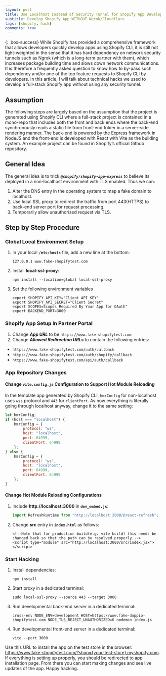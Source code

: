 ```yaml
---
layout: post
title: Use Localhost Instead of Security Tunnel for Shopify App Development
subtitle: Develop Shopify App WITHOUT Ngrok/Cloudflare
tags: [shopify, hack]
comments: true
---
```


{: .box-success}
While Shopify has provided a comprehensive framework that allows developers quickly develop apps using Shopify CLI, it is still not light-weighted in the sense that it has hard dependency on network security tunnels such as Ngrok (which is a long-term partner with them), which increases package building time and slows down network communications. It is therefore a frequently asked question to know how to by-pass such dependency and/or one of the top feature requests to Shopify CLI by developers. In this article, I will talk about technical hacks we used to develop a full-stack Shopify app without using any security tunnel.

## Assumption
The following steps are largely based on the assumption that the project is generated using Shopify CLI where a full-stack project is contained in a mono-repo that includes both the front and back ends where the back-end synchronously reads a static file from front-end folder in a server-side rendering manner. The back-end is powered by the Express framework in NodeJS and the front-end is developed with React with Vite as the building system. An example project can be found in Shopify’s official Github repository.

## General Idea
The general idea is to trick ***`@shopify/shopify-app-express`*** to believe its deployed in a non-localhost environment with TLS enabled. Thus we can:
1. Alter the DNS entry in the operating system to map a fake domain to localhost.
2. Use local SSL proxy to redirect the traffic from port 443(HTTPS) to back-end server port for request processing.
3. Temporarily allow unauthorized request via TLS. 

## Step by Step Procedure

### Global Local Environment Setup

1. In your local **`/etc/hosts`** file, add a new line at the bottom:
   ```console
   127.0.0.1 www.fake-shopifytest.com
   ```
       
2. Install **local-ssl-proxy**:
   ```console
   npm install --location=global local-ssl-proxy
   ```

3. Set the following environment variables
    ```console
    export SHOPIFY_API_KEY="Client API KEY"
    export SHOPIFY_API_SECRET="Client Secret"
    export SCOPES=Scopes Required By Your App for OAuth"
    export BACKEND_PORT=3000
    ```

### Shopify App Setup In Partner Portal

1. Change ***App URL*** to be `https://www.fake-shopifytest.com`
2. Change ***Allowed Redirection URLs*** to contain the following entries:
  - `https://www.fake-shopifytest.com/auth/callback`
  - `https://www.fake-shopifytest.com/auth/shopify/callback`
  - `https://www.fake-shopifytest.com/api/auth/callback`

### App Repository Changes

#### Change `vite.config.js` Configuration to Support Hot Module Reloading
In the template app generated by Shopify CLI, `hmrConfig` for non-localhost uses `wss` protocol and `443` for `clientPort`. As now everything is literally going through localhost anyway, change it to the same setting:
```javascript
let hmrConfig;
if (host === "localhost") {
    hmrConfig = {
        protocol: "ws",
        host: "localhost",
        port: 64999,
        clientPort: 64999
    };
} else {
    hmrConfig = {
        protocol: "ws",
        host: "localhost",
        port: 64999,
        clientPort: 64999
    };
}
```

#### Change Hot Module Reloading Configurations 

1. Include **http://localhost:3000** in **`dev_embed.js`**:
    ```javascript
    import RefreshRuntime from "http://localhost:3000/@react-refresh";
    ```

2. Change **src** entry in **`index.html`** as follows:
    ```
    <!--Note that for production build(e.g. vite build) this needs be changed back so that the path can be resolved properly.-->
    <script type="module" src="http://localhost:3000/src/index.jsx"></script>
    ```

### Start Hacking

1. Install dependencies:
   ```console
   npm install
   ```

2. Start proxy in a dedicated terminal:
   ```console
   sudo local-ssl-proxy --source 443 --target 3000
   ```

3. Run developmental back-end server in a dedicated terminal:
   ```console
   cross-env NODE_ENV=development HOST=https://www.fake-doppio-shopifytest.com NODE_TLS_REJECT_UNAUTHORIZED=0 nodemon index.js
   ```

4. Run developmental front-end server in a dedicated terminal:
   ```console
   vite --port 3000
   ```

Use this URL to install the app on the test store in the browser: <https://www.fake-shopifytest.com/?shop={your-test-store}.myshopify.com>. If everything is setting up properly, you should be redirected to app installation page. From there you can start making changes and see live updates of the app. Happy hacking. 


